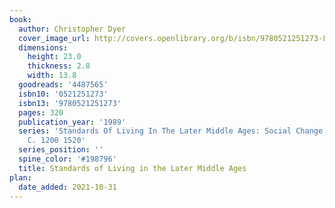 ```yaml
---
book:
  author: Christopher Dyer
  cover_image_url: http://covers.openlibrary.org/b/isbn/9780521251273-L.jpg
  dimensions:
    height: 23.0
    thickness: 2.8
    width: 13.8
  goodreads: '4487565'
  isbn10: '0521251273'
  isbn13: '9780521251273'
  pages: 320
  publication_year: '1989'
  series: 'Standards Of Living In The Later Middle Ages: Social Change In England,
    C. 1200 1520'
  series_position: ''
  spine_color: '#198796'
  title: Standards of Living in the Later Middle Ages
plan:
  date_added: 2021-10-31
---
```

